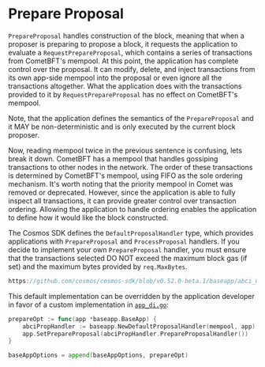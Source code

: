 # Prepare Proposal

`PrepareProposal` handles construction of the block, meaning that when a proposer
is preparing to propose a block, it requests the application to evaluate a
`RequestPrepareProposal`, which contains a series of transactions from CometBFT's
mempool. At this point, the application has complete control over the proposal.
It can modify, delete, and inject transactions from its own app-side mempool into
the proposal or even ignore all the transactions altogether. What the application
does with the transactions provided to it by `RequestPrepareProposal` has no
effect on CometBFT's mempool.

Note, that the application defines the semantics of the `PrepareProposal` and it
MAY be non-deterministic and is only executed by the current block proposer.

Now, reading mempool twice in the previous sentence is confusing, lets break it down.
CometBFT has a mempool that handles gossiping transactions to other nodes
in the network. The order of these transactions is determined by CometBFT's mempool,
using FIFO as the sole ordering mechanism. It's worth noting that the priority mempool
in Comet was removed or deprecated.
However, since the application is able to fully inspect
all transactions, it can provide greater control over transaction ordering.
Allowing the application to handle ordering enables the application to define how
it would like the block constructed.

The Cosmos SDK defines the `DefaultProposalHandler` type, which provides applications with
`PrepareProposal` and `ProcessProposal` handlers. If you decide to implement your
own `PrepareProposal` handler, you must ensure that the transactions
selected DO NOT exceed the maximum block gas (if set) and the maximum bytes provided
by `req.MaxBytes`.

```go reference
https://github.com/cosmos/cosmos-sdk/blob/v0.52.0-beta.1/baseapp/abci_utils.go
```

This default implementation can be overridden by the application developer in
favor of a custom implementation in [`app_di.go`](https://docs.cosmos.network/main/build/building-apps/app-go-di):

```go
prepareOpt := func(app *baseapp.BaseApp) {
    abciPropHandler := baseapp.NewDefaultProposalHandler(mempool, app)
    app.SetPrepareProposal(abciPropHandler.PrepareProposalHandler())
}

baseAppOptions = append(baseAppOptions, prepareOpt)
```
